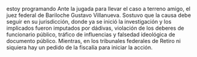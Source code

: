 estoy programando
Ante la jugada para llevar el caso a terreno amigo, el juez federal de Bariloche Gustavo Villanueva.
Sostuvo que la causa debe seguir en su jurisdicción, donde ya se inició la investigación y los implicados fueron imputados por dádivas, violación de los deberes de funcionario público, tráfico de influencias y falsedad ideológica de documento público. 
Mientras, en los tribunales federales de Retiro ni siquiera hay un pedido de la fiscalía para iniciar la acción.